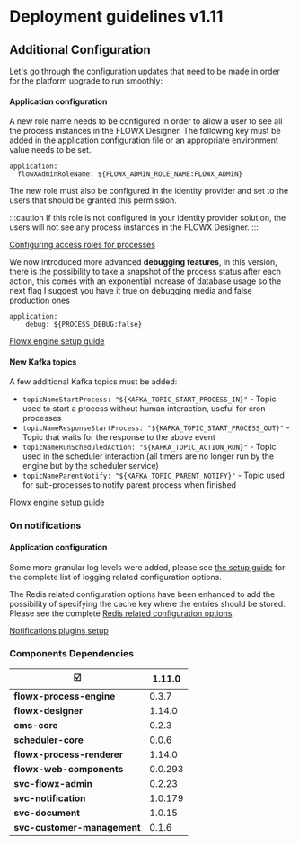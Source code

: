 # Deployment guidelines v1.11

## Additional Configuration

Let's go through the configuration updates that need to be made in order for the platform upgrade to run smoothly:

#### Application configuration

A new role name needs to be configured in order to allow a user to see all the process instances in the FLOWX Designer. The following key must be added in the application configuration file or an appropriate environment value needs to be set.

```
application:
  flowXAdminRoleName: ${FLOWX_ADMIN_ROLE_NAME:FLOWX_ADMIN}
```

The new role must also be configured in the identity provider and set to the users that should be granted this permission.

:::caution
If this role is not configured in your identity provider solution, the users will not see any process instances in the FLOWX Designer.
:::

[Configuring access roles for processes](../../docs/platform-setup-guides/flowx-engine-setup-guide/configuring-access-roles-for-processes)

We now introduced more advanced **debugging features**, in this version, there is the possibility to take a snapshot of the process status after each action, this comes with an exponential increase of database usage so the next flag I suggest you have it true on debugging media and false production ones

```
application:
    debug: ${PROCESS_DEBUG:false} 
```
[Flowx engine setup guide](../../docs/platform-setup-guides/flowx-engine-setup-guide)

#### New Kafka topics

A few additional Kafka topics must be added:

* `topicNameStartProcess: "${KAFKA_TOPIC_START_PROCESS_IN}"` - Topic used to start a process without human interaction, useful for cron processes
* `topicNameResponseStartProcess: "${KAFKA_TOPIC_START_PROCESS_OUT}"` - Topic that waits for the response to the above event
* `topicNameRunScheduledAction: "${KAFKA_TOPIC_ACTION_RUN}"` - Topic used in the scheduler interaction (all timers are no longer run by the engine but by the scheduler service)
* `topicNameParentNotify: "${KAFKA_TOPIC_PARENT_NOTIFY}"` - Topic used for sub-processes to notify parent process when finished


[Flowx engine setup guide](../../docs/platform-setup-guides/flowx-engine-setup-guide)

### On notifications

#### Application configuration

Some more granular log levels were added, please see [the setup guide](../../docs/platform-deep-dive/plugins/plugins-setup-guide/notifications-plugin-setup#logging) for the complete list of logging related configuration options.&#x20;

The Redis related configuration options have been enhanced to add the possibility of specifying the cache key where the entries should be stored. Please see the complete [Redis related configuration options](../../docs/platform-deep-dive/plugins/plugins-setup-guide/notifications-plugin-setup#redis-configuration).

[Notifications plugins setup](../../docs/platform-deep-dive/plugins/plugins-setup-guide/notifications-plugin-setup)

### Components Dependencies

|                          :ballot_box_with_check:  | **1.11.0** | 
| ---------------------------------------------------- | ---------- |
| **flowx-process-engine**                             | 0.3.7      |       
| **flowx-designer**                                   | 1.14.0     |       
| **cms-core**                                         | 0.2.3      |        
| **scheduler-core**                                   | 0.0.6      |       
| **flowx-process-renderer**                           | 1.14.0     |       
| **flowx-web-components**                             | 0.0.293    |      
| **svc-flowx-admin**                                  | 0.2.23     |       
| **svc-notification**                                 | 1.0.179    |        
| **svc-document**                                     | 1.0.15     |        
| **svc-customer-management**                          | 0.1.6      |     

